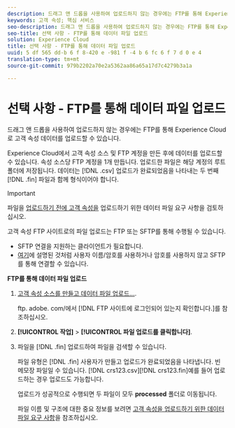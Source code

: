 ```yaml
---
description: 드래그 앤 드롭을 사용하여 업로드하지 않는 경우에는 FTP를 통해 Experience Cloud로 고객 속성 데이터를 업로드할 수 있습니다.
keywords: 고객 속성; 핵심 서비스
seo-description: 드래그 앤 드롭을 사용하여 업로드하지 않는 경우에는 FTP를 통해 Experience Cloud로 고객 속성 데이터를 업로드할 수 있습니다.
seo-title: 선택 사항 - FTP를 통해 데이터 파일 업로드
solution: Experience Cloud
title: 선택 사항 - FTP를 통해 데이터 파일 업로드
uuid: 5 df 565 dd-b 6 f 8-420 e -981 f -4 b 6 fc 6 f 7 d 0 e 4
translation-type: tm+mt
source-git-commit: 979b2202a70e2a5362aa86a65a17d7c4279b3a1a

---
```



# 선택 사항 - FTP를 통해 데이터 파일 업로드

드래그 앤 드롭을 사용하여 업로드하지 않는 경우에는 FTP를 통해 Experience Cloud로 고객 속성 데이터를 업로드할 수 있습니다.

Experience Cloud에서 고객 속성 소스 및 FTP 계정을 만든 후에 데이터를 업로드할 수 있습니다. 속성 소스당 FTP 계정을 1개 만듭니다. 업로드한 파일은 해당 계정의 루트 폴더에 저장됩니다. 데이터는 [!DNL .csv] 업로드가 완료되었음을 나타내는 두 번째 [!DNL .fin] 파일과 함께 형식이어야 합니다.

>[!IMPORTANT]
>
>파일을 [업로드하기 전에 고객 속성을](../attributes/crs-data-file.md#concept_DE908F362DF24172BFEF48E1797DAF19) 업로드하기 위한 데이터 파일 요구 사항을 검토하십시오.


고객 속성 FTP 사이트로의 파일 업로드는 FTP 또는 SFTP를 통해 수행될 수 있습니다.

* SFTP 연결을 지원하는 클라이언트가 필요합니다.
* [여기](https://marketing.adobe.com/resources/help/en_US/whitepapers/ftp/?f=ftp_sftp_cert_auth)에 설명된 것처럼 사용자 이름/암호를 사용하거나 암호를 사용하지 않고 SFTP를 통해 연결할 수 있습니다.



<!-- <p>Error states - get with Matt and Dave </p> 
<p>What are the most common reasons for doing this? Retail? Do a use case example, then show an AN example. </p> 
<p>You create one FTP per attribute source. Files go to the root folder in that account. The file type .fin is user-created. (For example, upload a .csv then a .fin of the same name, which signals you have completed the upload. https://wiki.corp.adobe.com/display/marketingcloud/Customer+Record+Services#CustomerRecordServices-FileFormats (leverage for doc). Possibly link from FTP File Reqs page to a help file about naming conventions. Need a new file type page for this. Similar content here: https://marketing.adobe.com/resources/help/en_US/reference/c_general_file_structure.html and here: https://marketing.adobe.com/resources/help/en_US/whitepapers/ftp/ftp_datasources.html </p> 
<p>Drag-n-drop and zip functionality for uploads - 1/21/2015. S/b less than 100 megs for drag and drop zip file. Fin file not required for drag/drop. </p> 
<p>Preview Data - shows the last upload (?) </p> 
<p>Need a link to the "instructions" on that information icon with the image. </p> 
<p>Workflow: Drag and drop, validate schema, configure subscription, save/activate. </p> -->
**FTP를 통해 데이터 파일 업로드**

1. [고객 속성 소스를 만들고 데이터 파일 업로드...](../attributes/t-crs-usecase.md#task_BCC327B2A0EF4A1BBB2934013AB92B78).

   ftp. adobe. com/에서 [!DNL FTP 사이트에 로그인되어 있는지 확인합니다.<sftpname>]를 참조하십시오.

1. **[!UICONTROL 작업]** &gt; **[!UICONTROL 파일 업로드를 클릭합니다]**.

1. 파일을 [!DNL .fin] 업로드하여 파일을 검색할 수 있습니다.

   파일 유형은 [!DNL .fin] 사용자가 만들고 업로드가 완료되었음을 나타냅니다. 빈 메모장 파일일 수 있습니다. [!DNL crs123.csv][!DNL crs123.fin]예를 들어 업로드하는 경우 업로드도 가능합니다.

   업로드가 성공적으로 수행되면 두 파일이 모두 **processed** 폴더로 이동됩니다.


   파일 이름 및 구조에 대한 중요 정보를 보려면 [고객 속성을 업로드하기 위한 데이터 파일 요구 사항](../attributes/crs-data-file.md#concept_DE908F362DF24172BFEF48E1797DAF19)을 참조하십시오.

